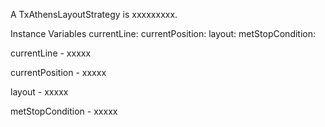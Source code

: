 A TxAthensLayoutStrategy is xxxxxxxxx.Instance Variables	currentLine:		<Object>	currentPosition:		<Object>	layout:		<Object>	metStopCondition:		<Object>currentLine	- xxxxxcurrentPosition	- xxxxxlayout	- xxxxxmetStopCondition	- xxxxx
